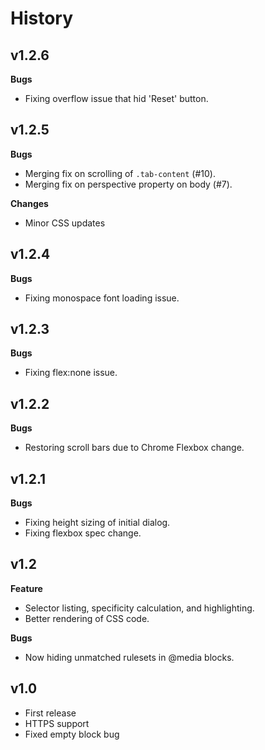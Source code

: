 # History

## v1.2.6

**Bugs**

- Fixing overflow issue that hid 'Reset' button.

## v1.2.5

**Bugs**

- Merging fix on scrolling of `.tab-content` (#10).
- Merging fix on perspective property on body (#7).

**Changes**

- Minor CSS updates

## v1.2.4

**Bugs**

- Fixing monospace font loading issue.

## v1.2.3

**Bugs**

- Fixing flex:none issue.

## v1.2.2

**Bugs**

- Restoring scroll bars due to Chrome Flexbox change.

## v1.2.1

**Bugs**

- Fixing height sizing of initial dialog.
- Fixing flexbox spec change.

## v1.2

**Feature**

- Selector listing, specificity calculation, and highlighting.
- Better rendering of CSS code.

**Bugs**

- Now hiding unmatched rulesets in @media blocks.

## v1.0

- First release
- HTTPS support
- Fixed empty block bug
